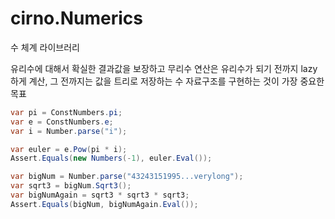 # cirno.Numerics

수 체계 라이브러리

유리수에 대해서 확실한 결과값을 보장하고 무리수 연산은 유리수가 되기 전까지 lazy 하게 계산, 그 전까지는 값을 트리로 저장하는 수 자료구조를 구현하는 것이 가장 중요한 목표

```csharp
var pi = ConstNumbers.pi;
var e = ConstNumbers.e;
var i = Number.parse("i");

var euler = e.Pow(pi * i);
Assert.Equals(new Numbers(-1), euler.Eval());
```

```csharp
var bigNum = Number.parse("43243151995...verylong");
var sqrt3 = bigNum.Sqrt3();
var bigNumAgain = sqrt3 * sqrt3 * sqrt3;
Assert.Equals(bigNum, bigNumAgain.Eval());
```

